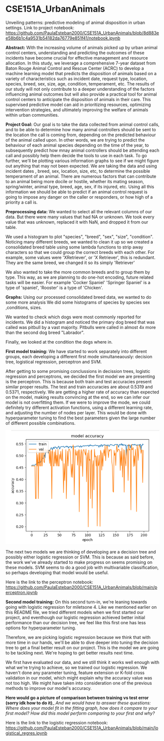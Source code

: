 # CSE151A_UrbanAnimals
Unveiling patterns: predictive modeling of animal disposition in urban settings.
Link to project notebook: https://github.com/PaulaEsteban2000/CSE151A_UrbanAnimals/blob/8d883ee58b6b1c4a9531b54182da76779e851f41/notebook.ipynb


__Abstract:__
With the increasing volume of animals picked up by urban animal control centers, understanding and predicting the outcomes of these incidents have become crucial for effective management and resource allocation. In this study, we leverage a comprehensive 7-year dataset from Baton Rouge Animal Control and Rescue Center (ACRC) to develop a machine learning model that predicts the disposition of animals based on a variety of characteristics such as incident date, request type, location, species, breed, sex, size, age, condition, temperament, etc. The results of our study will not only contribute to a deeper understanding of the factors influencing animal outcomes but will also provide a practical tool for animal control centers to anticipate the disposition of animals in their care. This supervised predictive model can aid in prioritizing resources, optimizing intervention strategies, and ultimately improving the welfare of animals within urban communities.


__Project Goal:__
Our goal is to take the data collected from animal control calls, and to be able to determine how many animal controllers should be sent to the location the call is coming from, depending on the predicted behaviour of the animal called upon. In other words, we are trying to predict the behaviour of each animal species depending on the time of the year, to subsequently predict how mnay animal controllers should be attending each call and possibly help them decide the tools to use in each task. 
To go further,  we'll be plotting various information graphs to see if we might figure out anything that may not been expected. We are taking the data and using incident dates , breed, sex, location, size, etc, to determine the possible temperament of an animal. There are numerous factors that can contribute to an animal being more docile or hostile, whether its mating season, spring/winter, animal type, breed, age, sex, if its injured, etc. Using all this information we should be able to predict if an animal control request is going to impose any danger on the caller or responders, or how high of a priority a call is.


__Preprocessing data:__
We wanted to select all the relevant columns of our data. But there were many values that had NA or unknown.
We took every value that was unknown, replaced it with NaN, and dropped it from our table.

We used a histogram to plot "species", "breed", "sex", "size", "condition".
Noticing many different breeds, we wanted to clean it up so we created a consolidated breed table using some lambda functions to strip away characters so that we could group the correct breeds with each other.
For example, some values were 'XRetriever', or 'X Retriever', this is redundant. They are the same breed, we changed it so its simply 'Retriever'

We also wanted to take the more common breeds and to group them by type. This way, as we are planning to do one-hot encoding, future related tasks will be easier.
For example 'Cocker Spaniel' 'Springer Spaniel' is a type of 'spaniel', 'Rooster' is a type of 'Chicken'. 


__Graphs:__
Using our processed consolidated breed data, we wanted to do some more analysis
We did some histograms of species by species sex ,conditions, sizes.

We wanted to check which dogs were most commonly reported for incidents. We did a histogram and noticed the primary dog breed that was called was pitbull by a vast majority. Pitbulls were called in almost 4x more than the second dog breed "Labrador".

Finally, we looked at the condition the dogs where in.


__First model training:__
We have started to work separately into different groups, each developing a different first mode simultaneaously: decision tree, logistical regression, perceptron and SVM.

After getting to some promising conclussions in decission trees, logistic regression and perceptrons, we decided the first model we are presenting is the perceptron. This is because both train and test accuracies present similar proper results. The test and train accuracies are about 0.5319 and 0.5371, respectively. We are getting a higher rate of accuracy than expected on the model, making results convincing at the end, so we can infer our model is not overfitting them. If we were to improve the mode, we could definitely try different activation functions, using a different learning rate, and adjusting the number of nodes per layer. This would be done with hyperparameter tuning to find the best parameters given the large number of different possible combinations.

![perceptron](graph_perceptron.png)

The next two models we are thinking of developing are a decision tree and possibly either logistic regression or SVM. This is because as said before, the work we've already started to make progress on seems promising on these models. SVM seems to do a good job with multivariable classification, so perhaps developing that model would be useful.

Here is the link to the perceptron notebook: https://github.com/PaulaEsteban2000/CSE151A_UrbanAnimals/blob/main/perceptron.ipynb


__Second model training:__
On this second turn-in, we're leaning towards going with logistic regression for miletsone 4. Like we mentioned earlier on this README file, we tried different models when we first started our project, and eventhough our logistic regression achieved better initial performance than our decision tree, we feel like this first one has less options for hyperparameter tuning.

Therefore, we are picking logistic regression because we think that with more time in our hands, we'll be able to dive deeper into tuning the decision tree to get a final better result on our project. This is the model we are going to be tackling next. We're hoping to get better results next time.

We first have evaluated our data, and we still think it works well enough with what we're trying to achieve, so we trained our logistic regression.
We haven't done any parameter tuning, feature extension or K-fold cross validation in our model, which might explain why the accuracy value was not too high. We might have taken into consideration one of the previous methods to improve our model's accuracy.

__Here would go a picture of comparison between training vs test error (sorry idk how to do it)___
_And we would have to answer these questions: 
Where does your model fit in the fitting graph, how does it compare to your first model?
How did this model perform comparing to your first and why?_

Here is the link to the logistic regression notebook: https://github.com/PaulaEsteban2000/CSE151A_UrbanAnimals/blob/main/logistical_regres.ipynb